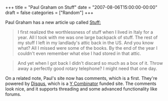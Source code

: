 +++
title = "Paul Graham on Stuff"
date = "2007-08-06T15:00:00-00:00"
draft = false
categories = ["Random"]
+++

Paul Graham has a new article up called
[Stuff:](http://www.paulgraham.com/stuff.html)

> I first realized the worthlessness of stuff when I lived in Italy for
> a year. All I took with me was one large backpack of stuff. The rest
> of my stuff I left in my landlady's attic back in the US. And you know
> what? All I missed were some of the books. By the end of the year I
> couldn't even remember what else I had stored in that attic.

> And yet when I got back I didn't discard so much as a box of it. Throw
> away a perfectly good rotary telephone? I might need that one day.

On a related note, Paul's site now has comments, which is a first.
They're powered by [Disqus](http://www.disqus.com), which is a [Y
Combinator](http://www.ycombinator.com) funded site. The comments look
nice, and it supports threading and some advanced functionality like
forums.

